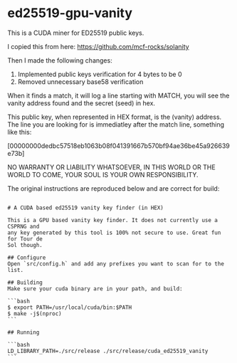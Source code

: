 # ed25519-gpu-vanity
This is a CUDA miner for ED25519 public keys.

I copied this from here: https://github.com/mcf-rocks/solanity

Then I made the following changes:
1. Implemented public keys verification for 4 bytes to be 0
2. Removed unnecessary base58 verification

When it finds a match, it will log a line starting with MATCH, you will see the vanity address found and the secret (seed) in hex.

This public key, when represented in HEX format, is the (vanity) address. The line you are looking for is immediatley after the match line, something like this:

[00000000dedbc57518eb1063b08f041391667b570bf94ae36be45a926639e73b]

NO WARRANTY OR LIABILITY WHATSOEVER, IN THIS WORLD OR THE WORLD TO COME, YOUR SOUL IS YOUR OWN RESPONSIBILITY.

The original instructions are reproduced below and are correct for build:
~~~~~~~~~~~~~~~~~~~~~~~~~~~~~~~~~~~~~~~~~~~~~~~~~~~~~~~~~~~~~~~~~~~~~~~~~~~~~~~

# A CUDA based ed25519 vanity key finder (in HEX)

This is a GPU based vanity key finder. It does not currently use a CSPRNG and
any key generated by this tool is 100% not secure to use. Great fun for Tour de
Sol though.

## Configure
Open `src/config.h` and add any prefixes you want to scan for to the list.

## Building
Make sure your cuda binary are in your path, and build:

```bash
$ export PATH=/usr/local/cuda/bin:$PATH
$ make -j$(nproc)
```

## Running

```bash
LD_LIBRARY_PATH=./src/release ./src/release/cuda_ed25519_vanity
```

